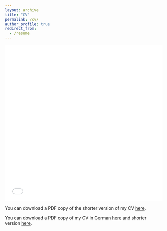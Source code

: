 ```yaml
---
layout: archive
title: "CV"
permalink: /cv/
author_profile: true
redirect_from:
  - /resume
---
```

<iframe src="/files/Ayguel_LongCV.pdf" width="100%" height="500" frameborder="no" border="0" marginwidth="0" marginheight="0"></iframe>

You can download a PDF copy of the shorter version of my CV [here](/files/Ayguel_ShortCV.pdf).

You can download a PDF copy of my CV in German [here](/files/Ayguel_LongCV_German.pdf) and shorter version [here](/files/Ayguel_ShortCV_German.pdf).
